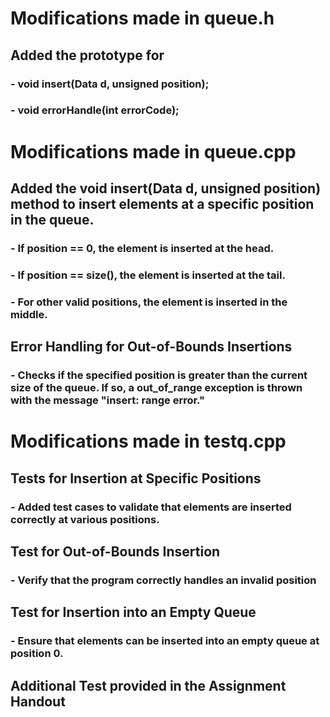 # Modifications made in queue.h
## Added the prototype for 
###      - void insert(Data d, unsigned position);
###      - void errorHandle(int errorCode);

# Modifications made in queue.cpp
## Added the void insert(Data d, unsigned position) method to insert elements at a specific position in the queue.
### - If position == 0, the element is inserted at the head.
### - If position == size(), the element is inserted at the tail.
### - For other valid positions, the element is inserted in the middle.

## Error Handling for Out-of-Bounds Insertions
### - Checks if the specified position is greater than the current size of the queue. If so, a out_of_range exception is thrown with the message "insert: range error."

# Modifications made in testq.cpp
## Tests for Insertion at Specific Positions
### - Added test cases to validate that elements are inserted correctly at various positions.
##  Test for Out-of-Bounds Insertion
### - Verify that the program correctly handles an invalid position 
## Test for Insertion into an Empty Queue
### -  Ensure that elements can be inserted into an empty queue at position 0.
## Additional Test provided in the Assignment Handout 
